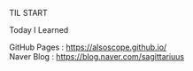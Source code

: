 TIL START

Today I Learned

GitHub Pages : https://alsoscope.github.io/<br>
Naver Blog : https://blog.naver.com/sagittariuus
